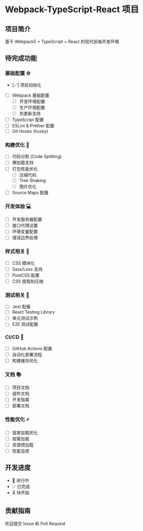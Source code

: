 # Webpack-TypeScript-React 项目

## 项目简介
基于 Webpack5 + TypeScript + React 的现代前端开发环境

## 待完成功能

### 基础配置 ⚙️
- [✅] 项目初始化
- [ ] Webpack 基础配置
  - [ ] 开发环境配置
  - [ ] 生产环境配置
  - [ ] 热更新支持
- [ ] TypeScript 配置
- [ ] ESLint & Prettier 配置
- [ ] Git Hooks (husky)

### 构建优化 🚀
- [ ] 代码分割 (Code Splitting)
- [ ] 懒加载支持
- [ ] 打包性能优化
  - [ ] 压缩代码
  - [ ] Tree Shaking
  - [ ] 图片优化
- [ ] Source Maps 配置

### 开发体验 💻
- [ ] 开发服务器配置
- [ ] 接口代理设置
- [ ] 环境变量配置
- [ ] 错误边界处理

### 样式相关 🎨
- [ ] CSS 模块化
- [ ] Sass/Less 支持
- [ ] PostCSS 配置
- [ ] CSS 提取和压缩

### 测试相关 🧪
- [ ] Jest 配置
- [ ] React Testing Library
- [ ] 单元测试示例
- [ ] E2E 测试配置

### CI/CD 🔄
- [ ] GitHub Actions 配置
- [ ] 自动化部署流程
- [ ] 构建缓存优化

### 文档 📚
- [ ] 项目文档
- [ ] 组件文档
- [ ] 开发指南
- [ ] 部署文档

### 性能优化 ⚡
- [ ] 首屏加载优化
- [ ] 按需加载
- [ ] 资源预加载
- [ ] 性能监控

## 开发进度
- 🚀 进行中
- ✅ 已完成
- ⏳ 待开始

## 贡献指南
欢迎提交 Issue 和 Pull Request

